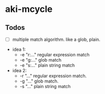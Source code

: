 # aki-mcycle

## Todos

- [ ] multiple match algorithm. like a glob, plain.

+ idea 1:
  * -e "r:..." regular expression match
  * -e "g:..." glob match
  * -e "s:..." plain string match
+ idea 2:
  * -r "..." regular expression match.
  * -g "..." glob match.
  * -s "..." plain string match
